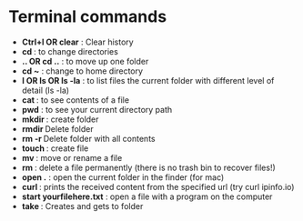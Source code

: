 # Terminal commands

- **Ctrl+l OR clear** : Clear history
- **cd <foldername>** : to change directories
- **.. OR cd ..** : to move up one folder
- **cd ~** : change to home directory
- **l OR ls OR ls -la** : to list files the current folder with different level of detail (ls -la)
- **cat <filename>** : to see contents of a file
- **pwd** : to see your current directory path
- **mkdir <foldername>** : create folder
- **rmdir <foldername>** Delete folder
- **rm -r <foldername>** Delete folder with all contents
- **touch <filename>** : create file
- **mv <oldname> <newname>** : move or rename a file
- **rm <filename>** : delete a file permanently (there is no trash bin to recover files!)
- **open .** : open the current folder in the finder (for mac)
- **curl <url>** : prints the received content from the specified url (try curl ipinfo.io)
- **start yourfilehere.txt** : open a file with a program on the computer
- **take <foldername>** : Creates and gets to folder
